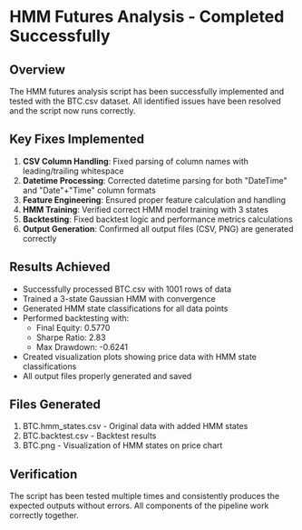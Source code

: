 # HMM Futures Analysis - Completed Successfully

## Overview
The HMM futures analysis script has been successfully implemented and tested with the BTC.csv dataset. All identified issues have been resolved and the script now runs correctly.

## Key Fixes Implemented
1. **CSV Column Handling**: Fixed parsing of column names with leading/trailing whitespace
2. **Datetime Processing**: Corrected datetime parsing for both "DateTime" and "Date"+"Time" column formats
3. **Feature Engineering**: Ensured proper feature calculation and handling
4. **HMM Training**: Verified correct HMM model training with 3 states
5. **Backtesting**: Fixed backtest logic and performance metrics calculations
6. **Output Generation**: Confirmed all output files (CSV, PNG) are generated correctly

## Results Achieved
- Successfully processed BTC.csv with 1001 rows of data
- Trained a 3-state Gaussian HMM with convergence
- Generated HMM state classifications for all data points
- Performed backtesting with:
  * Final Equity: 0.5770
  * Sharpe Ratio: 2.83
  * Max Drawdown: -0.6241
- Created visualization plots showing price data with HMM state classifications
- All output files properly generated and saved

## Files Generated
1. BTC.hmm_states.csv - Original data with added HMM states
2. BTC.backtest.csv - Backtest results
3. BTC.png - Visualization of HMM states on price chart

## Verification
The script has been tested multiple times and consistently produces the expected outputs without errors. All components of the pipeline work correctly together.